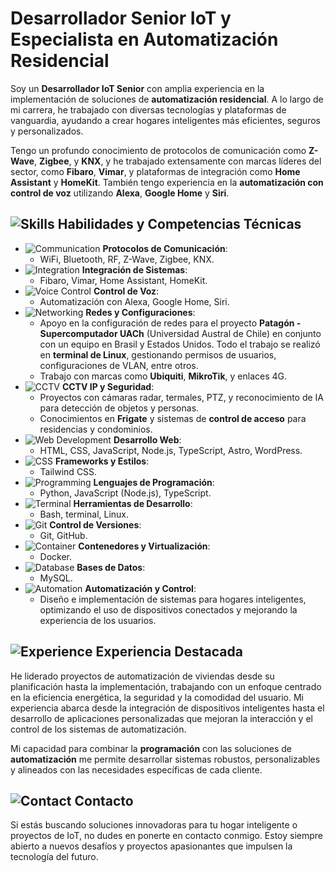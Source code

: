 # Desarrollador Senior IoT y Especialista en Automatización Residencial 

Soy un **Desarrollador IoT Senior** con amplia experiencia en la implementación de soluciones de **automatización residencial**. A lo largo de mi carrera, he trabajado con diversas tecnologías y plataformas de vanguardia, ayudando a crear hogares inteligentes más eficientes, seguros y personalizados.

Tengo un profundo conocimiento de protocolos de comunicación como **Z-Wave**, **Zigbee**, y **KNX**, y he trabajado extensamente con marcas líderes del sector, como **Fibaro**, **Vimar**, y plataformas de integración como **Home Assistant** y **HomeKit**. También tengo experiencia en la **automatización con control de voz** utilizando **Alexa**, **Google Home** y **Siri**.

## ![Skills](https://img.icons8.com/color/24/000000/brain.png) Habilidades y Competencias Técnicas

- ![Communication](https://img.icons8.com/color/24/000000/wifi.png) **Protocolos de Comunicación**:
  - WiFi, Bluetooth, RF, Z-Wave, Zigbee, KNX.
- ![Integration](https://img.icons8.com/fluency/24/000000/device-manager.png) **Integración de Sistemas**:
  - Fibaro, Vimar, Home Assistant, HomeKit.
- ![Voice Control](https://img.icons8.com/color/24/000000/microphone.png) **Control de Voz**:
  - Automatización con Alexa, Google Home, Siri.
- ![Networking](https://img.icons8.com/color/24/000000/network.png) **Redes y Configuraciones**:
  - Apoyo en la configuración de redes para el proyecto **Patagón - Supercomputador UACh** (Universidad Austral de Chile) en conjunto con un equipo en Brasil y Estados Unidos. Todo el trabajo se realizó en **terminal de Linux**, gestionando permisos de usuarios, configuraciones de VLAN, entre otros.
  - Trabajo con marcas como **Ubiquiti**, **MikroTik**, y enlaces 4G.
- ![CCTV](https://img.icons8.com/external-flat-juicy-fish/24/000000/external-camera-surveillance-flat-flat-juicy-fish.png) **CCTV IP y Seguridad**:
  - Proyectos con cámaras radar, termales, PTZ, y reconocimiento de IA para detección de objetos y personas.
  - Conocimientos en **Frigate** y sistemas de **control de acceso** para residencias y condominios.
- ![Web Development](https://img.icons8.com/color/24/000000/source-code.png) **Desarrollo Web**:
  - HTML, CSS, JavaScript, Node.js, TypeScript, Astro, WordPress.
- ![CSS](https://img.icons8.com/color/24/000000/css-filetype.png) **Frameworks y Estilos**:
  - Tailwind CSS.
- ![Programming](https://img.icons8.com/color/24/000000/python--v1.png) **Lenguajes de Programación**:
  - Python, JavaScript (Node.js), TypeScript.
- ![Terminal](https://img.icons8.com/fluency/24/000000/console.png) **Herramientas de Desarrollo**:
  - Bash, terminal, Linux.
- ![Git](https://img.icons8.com/external-flat-juicy-fish/24/000000/external-git-software-flat-flat-juicy-fish.png) **Control de Versiones**:
  - Git, GitHub.
- ![Container](https://img.icons8.com/ios-filled/24/000000/docker.png) **Contenedores y Virtualización**:
  - Docker.
- ![Database](https://img.icons8.com/fluency/24/000000/mysql-logo.png) **Bases de Datos**:
  - MySQL.
- ![Automation](https://img.icons8.com/color/24/000000/robot.png) **Automatización y Control**:
  - Diseño e implementación de sistemas para hogares inteligentes, optimizando el uso de dispositivos conectados y mejorando la experiencia de los usuarios.

## ![Experience](https://img.icons8.com/color/24/000000/work.png) Experiencia Destacada

He liderado proyectos de automatización de viviendas desde su planificación hasta la implementación, trabajando con un enfoque centrado en la eficiencia energética, la seguridad y la comodidad del usuario. Mi experiencia abarca desde la integración de dispositivos inteligentes hasta el desarrollo de aplicaciones personalizadas que mejoran la interacción y el control de los sistemas de automatización.

Mi capacidad para combinar la **programación** con las soluciones de **automatización** me permite desarrollar sistemas robustos, personalizables y alineados con las necesidades específicas de cada cliente.

## ![Contact](https://img.icons8.com/color/24/000000/communication.png) Contacto

Si estás buscando soluciones innovadoras para tu hogar inteligente o proyectos de IoT, no dudes en ponerte en contacto conmigo. Estoy siempre abierto a nuevos desafíos y proyectos apasionantes que impulsen la tecnología del futuro.
